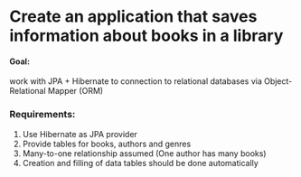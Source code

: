 # Create an application that saves information about books in a library

#### Goal:
work with JPA + Hibernate to connection to relational databases via Object-Relational Mapper (ORM)

### Requirements:
1. Use Hibernate as JPA provider
2. Provide tables for books, authors and genres
3. Many-to-one relationship assumed (One author has many books)
4. Creation and filling of data tables should be done automatically
